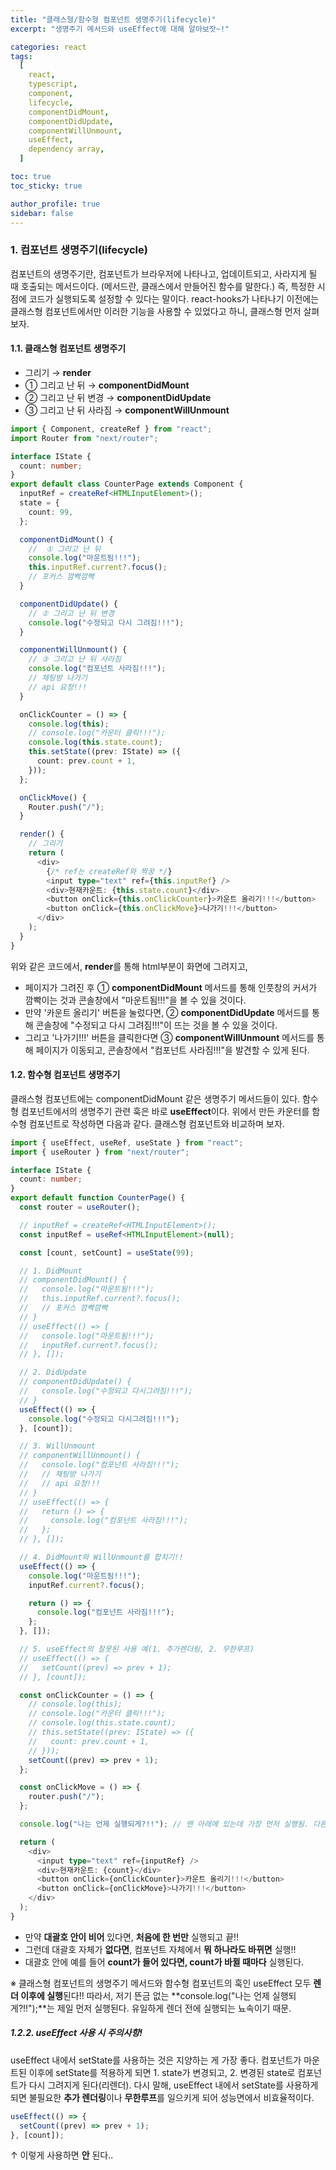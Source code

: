 ```yaml
---
title: "클래스형/함수형 컴포넌트 생명주기(lifecycle)"
excerpt: "생명주기 메서드와 useEffect에 대해 알아보잣~!"

categories: react
tags:
  [
    react,
    typescript,
    component,
    lifecycle,
    componentDidMount,
    componentDidUpdate,
    componentWillUnmount,
    useEffect,
    dependency array,
  ]

toc: true
toc_sticky: true

author_profile: true
sidebar: false
---
```


### 1. 컴포넌트 생명주기(lifecycle)

컴포넌트의 생명주기란, 컴포넌트가 브라우저에 나타나고, 업데이트되고, 사라지게 될 때 호출되는 메서드이다. (메서드란, 클래스에서 만들어진 함수를 말한다.) 즉, 특정한 시점에 코드가 실행되도록 설정할 수 있다는 말이다. react-hooks가 나타나기 이전에는 클래스형 컴포넌트에서만 이러한 기능을 사용할 수 있었다고 하니, 클래스형 먼저 살펴보자.

#### 1.1. 클래스형 컴포넌트 생명주기

- 그리기 → **render**
- ① 그리고 난 뒤 → **componentDidMount**
- ② 그리고 난 뒤 변경 → **componentDidUpdate**
- ③ 그리고 난 뒤 사라짐 → **componentWillUnmount**

```typescript
import { Component, createRef } from "react";
import Router from "next/router";

interface IState {
  count: number;
}
export default class CounterPage extends Component {
  inputRef = createRef<HTMLInputElement>();
  state = {
    count: 99,
  };

  componentDidMount() {
    //  ① 그리고 난 뒤
    console.log("마운트됨!!!");
    this.inputRef.current?.focus();
    // 포커스 깜빡깜빡
  }

  componentDidUpdate() {
    // ② 그리고 난 뒤 변경
    console.log("수정되고 다시 그려짐!!!");
  }

  componentWillUnmount() {
    // ③ 그리고 난 뒤 사라짐
    console.log("컴포넌트 사라짐!!!");
    // 채팅방 나가기
    // api 요청!!!
  }

  onClickCounter = () => {
    console.log(this);
    // console.log("카운터 클릭!!!");
    console.log(this.state.count);
    this.setState((prev: IState) => ({
      count: prev.count + 1,
    }));
  };

  onClickMove() {
    Router.push("/");
  }

  render() {
    // 그리기
    return (
      <div>
        {/* ref는 createRef와 짝꿍 */}
        <input type="text" ref={this.inputRef} />
        <div>현재카운트: {this.state.count}</div>
        <button onClick={this.onClickCounter}>카운트 올리기!!!</button>
        <button onClick={this.onClickMove}>나가기!!!</button>
      </div>
    );
  }
}
```

위와 같은 코드에서, **render**를 통해 html부분이 화면에 그려지고,

- 페이지가 그려진 후 ① **componentDidMount** 메서드를 통해 인풋창의 커서가 깜빡이는 것과 콘솔창에서 "마운트됨!!!"을 볼 수 있을 것이다.
- 만약 '카운트 올리기' 버튼을 눌렀다면, ② **componentDidUpdate** 메서드를 통해 콘솔창에 "수정되고 다시 그려짐!!!"이 뜨는 것을 볼 수 있을 것이다.
- 그리고 '나가기!!!' 버튼을 클릭한다면 ③ **componentWillUnmount** 메서드를 통해 페이지가 이동되고, 콘솔창에서 "컴포넌트 사라짐!!!"을 발견할 수 있게 된다.

#### 1.2. 함수형 컴포넌트 생명주기

클래스형 컴포넌트에는 componentDidMount 같은 생명주기 메서드들이 있다. 함수형 컴포넌트에서의 생명주기 관련 훅은 바로 **useEffect**이다. 위에서 만든 카운터를 함수형 컴포넌트로 작성하면 다음과 같다. 클래스형 컴포넌트와 비교하며 보자.

```typescript
import { useEffect, useRef, useState } from "react";
import { useRouter } from "next/router";

interface IState {
  count: number;
}
export default function CounterPage() {
  const router = useRouter();

  // inputRef = createRef<HTMLInputElement>();
  const inputRef = useRef<HTMLInputElement>(null);

  const [count, setCount] = useState(99);

  // 1. DidMount
  // componentDidMount() {
  //   console.log("마운트됨!!!");
  //   this.inputRef.current?.focus();
  //   // 포커스 깜빡깜빡
  // }
  // useEffect(() => {
  //   console.log("마운트됨!!!");
  //   inputRef.current?.focus();
  // }, []);

  // 2. DidUpdate
  // componentDidUpdate() {
  //   console.log("수정되고 다시그려짐!!!");
  // }
  useEffect(() => {
    console.log("수정되고 다시그려짐!!!");
  }, [count]);

  // 3. WillUnmount
  // componentWillUnmount() {
  //   console.log("컴포넌트 사라짐!!!");
  //   // 채팅방 나가기
  //   // api 요청!!!
  // }
  // useEffect(() => {
  //   return () => {
  //     console.log("컴포넌트 사라짐!!!");
  //   };
  // }, []);

  // 4. DidMount와 WillUnmount를 합치기!!
  useEffect(() => {
    console.log("마운트됨!!!");
    inputRef.current?.focus();

    return () => {
      console.log("컴포넌트 사라짐!!!");
    };
  }, []);

  // 5. useEffect의 잘못된 사용 예(1. 추가렌더링, 2. 무한루프)
  // useEffect(() => {
  //   setCount((prev) => prev + 1);
  // }, [count]);

  const onClickCounter = () => {
    // console.log(this);
    // console.log("카운터 클릭!!!");
    // console.log(this.state.count);
    // this.setState((prev: IState) => ({
    //   count: prev.count + 1,
    // }));
    setCount((prev) => prev + 1);
  };

  const onClickMove = () => {
    router.push("/");
  };

  console.log("나는 언제 실행되게?!!"); // 맨 아래에 있는데 가장 먼저 실행됨. 다른 애들은 만들어지는 것만 되고 실행되는 거는 나중(마운트된 후)이기 때문에.

  return (
    <div>
      <input type="text" ref={inputRef} />
      <div>현재카운트: {count}</div>
      <button onClick={onClickCounter}>카운트 올리기!!!</button>
      <button onClick={onClickMove}>나가기!!!</button>
    </div>
  );
}
```

- 만약 **대괄호 안이 비어** 있다면, **처음에 한 번만** 실행되고 끝!!
- 그런데 대괄호 자체가 **없다면**, 컴포넌트 자체에서 **뭐 하나라도 바뀌면** 실행!!
- 대괄호 안에 예를 들어 **count가 들어 있다면, count가 바뀔 때마다** 실행된다.

※ 클래스형 컴포넌트의 생명주기 메서드와 함수형 컴포넌트의 훅인 useEffect 모두 **렌더 이후에 실행**된다!! 따라서, 저기 뜬금 없는 **console.log("나는 언제 실행되게?!!");**는 제일 먼저 실행된다. 유일하게 렌더 전에 실행되는 뇨속이기 때문.

##### 1.2.2. useEffect 사용 시 주의사항!

useEffect 내에서 setState를 사용하는 것은 지양하는 게 가장 좋다. 컴포넌트가 마운트된 이후에 setState를 적용하게 되면 1. state가 변경되고, 2. 변경된 state로 컴포넌트가 다시 그려지게 된다(리렌더). 다시 말해, useEffect 내에서 setState를 사용하게 되면 불필요한 **추가 렌더링**이나 **무한루프**를 일으키게 되어 성능면에서 비효율적이다.

```javascript
useEffect(() => {
  setCount((prev) => prev + 1);
}, [count]);
```

↑ 이렇게 사용하면 **안** 된다..
